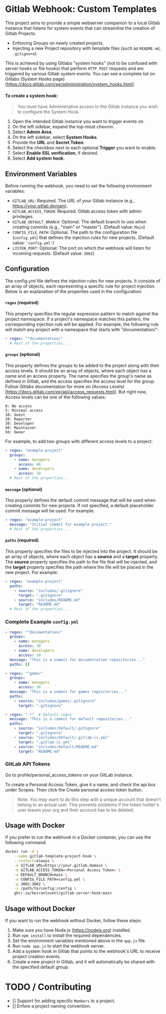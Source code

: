 # Gitlab Webhook: Custom Templates

This project aims to provide a simple webserver companion to a local Gitlab instance that listens for system events that can streamline the creation of Gitlab Projects.

  - Enforcing Groups on newly created projects.
  - Injecting a new Project repository with template files (such as `README.md`, `.gitignore`).

This is achieved by using Gitlabs "system hooks" (not to be confused with server hooks or file hooks) that perform `HTTP POST` requests and are triggered by various Gitlab system events. You can see a complete list on Gitlabs (System Hooks page)[https://docs.gitlab.com/ee/administration/system_hooks.html].

#### To create a system hook:

> You must have Administrative access to the Gitlab instance you wish to configure the System Hook.

1. Open the intended Gitlab instance you want to trigger events on.
2. On the left sidebar, expand the top-most chevron.
3. Select **Admin Area**.
4. On the left sidebar, select **System Hooks**.
5. Provide the **URL** and **Secret Token**.
6. Select the checkbox next to each optional **Trigger** you want to enable.
7. Select **Enable SSL verification**, if desired.
8. Select **Add system hook**.

## Environment Variables
Before running the webhook, you need to set the following environment variables:
* `GITLAB_URL`: Required. The URL of your Gitlab instance (e.g., https://your.gitlab.domain).
* `GITLAB_ACCESS_TOKEN`: Required. Gitlab access token with admin privileges.
* `GITLAB_DEFAULT_BRANCH`: Optional. The default branch to use when creating commits (e.g., "main" or "master"). (Default value: `Main`)
* `CONFIG_FILE_PATH`: Optional. The path to the configuration file (`config.yml`) that defines the injection rules for new projects. (Default value: `'config.yml'`)
* `LISTEN_PORT`: Optional: The port on which the webhook will listen for incoming requests. (Default value: `3002`)

## Configuration
The config.yml file defines the injection rules for new projects. It consists of an array of objects, each representing a specific rule for project injection. Below is an explanation of the properties used in the configuration:

#### `regex` (required)
This property specifies the regular expression pattern to match against the project namespace. If a project's namespace matches this pattern, the corresponding injection rule will be applied. For example, the following rule will match any project with a namespace that starts with "documentation/":

```yaml
- regex: "^documentation/"
  # Rest of the properties...
```

#### `groups` (optional)
This property defines the groups to be added to the project along with their access levels. It should be an array of objects, where each object has a name and an access property. The name specifies the group's name as defined in Gitlab, and the access specifies the access level for the group. Follow Gitlabs documentation for more on (Access Levels)[https://docs.gitlab.com/ee/api/access_requests.html]. But right now, Access levels can be one of the following values:

```
0: No access
5: Minimal access
10: Guest
20: Reporter
30: Developer
40: Maintainer
50: Owner
```

For example, to add two groups with different access levels to a project:
```yaml
- regex: "example-project"
  groups:
    - name: managers
      access: 40
    - name: developers
      access: 30
  # Rest of the properties...
```

#### `message` (optional)
This property defines the default commit message that will be used when creating commits for new projects. If not specified, a default placeholder commit message will be used. For example:
```yaml
- regex: "example-project"
  message: "Initial commit for example project."
  # Rest of the properties...
```

#### `paths` (required)
This property specifies the files to be injected into the project. It should be an array of objects, where each object has a **source** and a **target** property. The **source** property specifies the path to the file that will be injected, and the **target** property specifies the path where the file will be placed in the new project. For example:
```yaml
- regex: "example-project"
  paths:
    - source: "includes/.gitignore"
      target: ".gitignore"
    - source: "includes/README.md"
      target: "README.md"
  # Rest of the properties...
```

### Complete Example `config.yml`

```yaml
- regex: "^documentation/"
  groups:
    - name: managers
      access: 30
    - name: developers
      access: 10
  message: "This is a commit for documentation repositories..."
  paths: []

- regex: "^game/"
  groups:
    - name: managers
      access: 30
  message: "This is a commit for games repositories..."
  paths:
    - source: "includes/games/.gitignore"
      target: ".gitignore"

- regex: ".*"  # Default regex
  message: "This is a commit for default repositories..."
  paths:
    - source: "includes/default/.gitignore"
      target: ".gitignore"
    - source: "includes/default/.gitlab-ci.yml"
      target: ".gitlab-ci.yml"
    - source: "includes/default/README.md"
      target: "README.md"
```

### GitLab API Tokens
Go to profile/personal_access_tokens on your GitLab instance.

To create a Personal Access Token, give it a name, and check the api box under Scopes. 
Then click the Create personal access token button.

> Note: You may want to do this step with a unique account that doesn't belong to an actual user. This prevents problems if the token holder's user leaves your org and their account has to be deleted.


## Usage with Docker
If you prefer to run the webhook in a Docker container, you can use the following command:

```bash
docker run -d \
    --name gitlab-template-project-hook \
    --restart=always \
    -e GITLAB_URL=https://your.gitlab.domain \
    -e GITLAB_ACCESS_TOKEN=<Personal Access Token> \
    -e DEFAULT_BRANCH=main \
    -e CONFIG_FILE_PATH=config.yml \
    -p 3002:3002 \
    -v /path/to/config:/config \
    ghcr.io/keiranlovett/gitlab-server-hook:main
```

## Usage without Docker
If you want to run the webhook without Docker, follow these steps:

1. Make sure you have Node.js (https://nodejs.org) installed.
2. Run `npm install` to install the required dependencies.
3. Set the environment variables mentioned above in the `app.js` file.
4. Run `node app.js` to start the webhook server.
5. Add a system hook in Gitlab that points to the webhook's URL to receive project creation events.
6. Create a new project in Gitlab, and it will automatically be shared with the specified default group.



# TODO / Contributing

- [] Support for adding specific `Members` to a project.
- [] Enfore a project naming convention.
